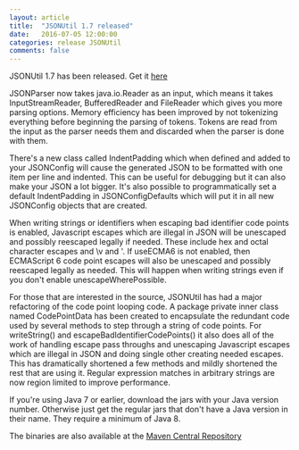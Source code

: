```yaml
---
layout: article
title:  "JSONUtil 1.7 released"
date:   2016-07-05 12:00:00
categories: release JSONUtil
comments: false
---
```

JSONUtil 1.7 has been released.  Get it [here](/JSONUtil/)

JSONParser now takes java.io.Reader as an input, which means it takes InputStreamReader, BufferedReader and FileReader which gives you more parsing options. Memory efficiency has been improved by not tokenizing everything before beginning the parsing of tokens. Tokens are read from the input as the parser needs them and discarded when the parser is done with them.

There's a new class called IndentPadding which when defined and added to your JSONConfig will cause the generated JSON to be formatted with one item per line and indented. This can be useful for debugging but it can also make your JSON a lot bigger. It's also possible to programmatically set a default IndentPadding in JSONConfigDefaults which will put it in all new JSONConfig objects that are created.

When writing strings or identifiers when escaping bad identifier code points is enabled, Javascript escapes which are illegal in JSON will be unescaped and possibly reescaped legally if needed. These include hex and octal character escapes and \v and \'. If useECMA6 is not enabled, then ECMAScript 6 code point escapes will also be unescaped and possibly reescaped legally as needed. This will happen when writing strings even if you don't enable unescapeWherePossible.

For those that are interested in the source, JSONUtil has had a major refactoring of the code point looping code. A package private inner class named CodePointData has been created to encapsulate the redundant code used by several methods to step through a string of code points. For writeString() and escapeBadIdentifierCodePoints() it also does all of the work of handling escape pass throughs and unescaping Javascript escapes which are illegal in JSON and doing single other creating needed escapes. This has dramatically shortened a few methods and mildly shortened the rest that are using it. Regular expression matches in arbitrary strings are now region limited to improve performance.

If you're using Java 7 or earlier, download the jars with your Java version number. Otherwise just get the regular jars that don't have a Java version in their name. They require a minimum of Java 8.

The binaries are also available at the [Maven Central Repository](http://search.maven.org/#search%7Cga%7C1%7Cg%3A%22org.kopitubruk.util%22%20AND%20a%3A%22JSONUtil%22)